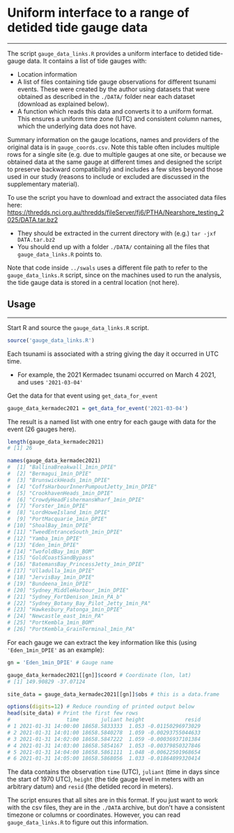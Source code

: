 # Uniform interface to a range of detided tide gauge data
---------------------------------------------------------

The script `gauge_data_links.R` provides a uniform interface to detided tide-gauge data. It contains a list of tide gauges with:
* Location information
* A list of files containing tide gauge observations for different tsunami events. These were created by the author using datasets that were obtained as described in the `./DATA/` folder near each dataset (download as explained below).
* A function which reads this data and converts it to a uniform format. This ensures a uniform time zone (UTC) and consistent column names, which the underlying data does not have.

Summary information on the gauge locations, names and providers of the original
data is in `gauge_coords.csv`. Note this table often includes multiple rows for
a single site (e.g. due to multiple gauges at one site, or because we obtained
data at the same gauge at different times and designed the script to preserve
backward compatibility) and includes a few sites beyond those used in our
study (reasons to include or excluded are discussed in the supplementary material).

To use the script you have to download and extract the associated data files here: https://thredds.nci.org.au/thredds/fileServer/fj6/PTHA/Nearshore_testing_2025/DATA.tar.bz2
* They should be extracted in the current directory with (e.g.) `tar -jxf DATA.tar.bz2`
* You should end up with a folder `./DATA/` containing all the files that `gauge_data_links.R` points to.

Note that code inside `../swals` uses a different file path to refer to the `gauge_data_links.R` script, since on the machines used to run the analysis, the tide gauge data is stored in a central location (not here). 


## Usage
--------

Start R and source the `gauge_data_links.R` script.
```r
source('gauge_data_links.R') 
```

Each tsunami is associated with a string giving the day it occurred in UTC time.
  * For example, the 2021 Kermadec tsunami occurred on March 4 2021, and uses `'2021-03-04'`

Get the data for that event using `get_data_for_event`
```r
gauge_data_kermadec2021 = get_data_for_event('2021-03-04')
```

The result is a named list with one entry for each gauge with data for the
event (26 gauges here). 
```r
length(gauge_data_kermadec2021)
# [1] 26

names(gauge_data_kermadec2021)
#  [1] "BallinaBreakwall_1min_DPIE"             
#  [2] "Bermagui_1min_DPIE"                     
#  [3] "BrunswickHeads_1min_DPIE"               
#  [4] "CoffsHarbourInnerPumpoutJetty_1min_DPIE"
#  [5] "CrookhavenHeads_1min_DPIE"              
#  [6] "CrowdyHeadFishermansWharf_1min_DPIE"    
#  [7] "Forster_1min_DPIE"                      
#  [8] "LordHoweIsland_1min_DPIE"               
#  [9] "PortMacquarie_1min_DPIE"                
# [10] "ShoalBay_1min_DPIE"                     
# [11] "TweedEntranceSouth_1min_DPIE"           
# [12] "Yamba_1min_DPIE"                        
# [13] "Eden_1min_DPIE"                         
# [14] "TwofoldBay_1min_BOM"                    
# [15] "GoldCoastSandBypass"                    
# [16] "BatemansBay_PrincessJetty_1min_DPIE"    
# [17] "Ulladulla_1min_DPIE"                    
# [18] "JervisBay_1min_DPIE"                    
# [19] "Bundeena_1min_DPIE"                     
# [20] "Sydney_MiddleHarbour_1min_DPIE"         
# [21] "Sydney_FortDenison_1min_PA_b"           
# [22] "Sydney_Botany_Bay_Pilot_Jetty_1min_PA"  
# [23] "Hawkesbury_Patonga_1min_DPIE"           
# [24] "Newcastle_east_1min_PA"                 
# [25] "PortKembla_1min_BOM"                    
# [26] "PortKembla_GrainTerminal_1min_PA"       
```

For each gauge we can extract the key information like this (using `'Eden_1min_DPIE'` as an example):
```r
gn = 'Eden_1min_DPIE' # Gauge name

gauge_data_kermadec2021[[gn]]$coord # Coordinate (lon, lat)
# [1] 149.90829 -37.07124

site_data = gauge_data_kermadec2021[[gn]]$obs # this is a data.frame 

options(digits=12) # Reduce rounding of printed output below
head(site_data) # Print the first few rows
#                  time       juliant height             resid
# 1 2021-01-31 14:00:00 18658.5833333  1.053 -0.01150296973029
# 2 2021-01-31 14:01:00 18658.5840278  1.059 -0.00293755044633
# 3 2021-01-31 14:02:00 18658.5847222  1.059 -0.00036937101384
# 4 2021-01-31 14:03:00 18658.5854167  1.053 -0.00379850327846
# 5 2021-01-31 14:04:00 18658.5861111  1.048 -0.00622501968654
# 6 2021-01-31 14:05:00 18658.5868056  1.033 -0.01864899320414
```
The data contains the observation `time` (UTC), `juliant` (time in days
since the start of 1970 UTC), `height` (the tide gauge level in meters with an arbitrary
datum) and `resid` (the detided record in meters).

The script ensures that all sites are in this format. If you just want to work with
the csv files, they are in the `./DATA` archive, but don't have a consistent timezone
or columns or coordinates. However, you can read `gauge_data_links.R` to figure out this
information.
